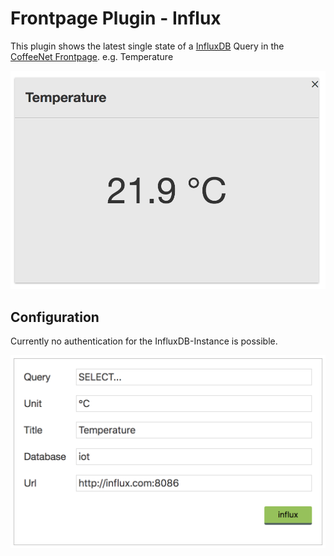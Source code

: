 # Frontpage Plugin - Influx

This plugin shows the latest single state of a [InfluxDB](https://docs.influxdata.com/influxdb/v1.5/) Query in the [CoffeeNet Frontpage](https://github.com/coffeenet/coffeenet-frontpage). e.g. 
Temperature

![Temperature](img/temperature.png)

## Configuration

Currently no authentication for the InfluxDB-Instance is possible. 

![Configuration](img/config.png)